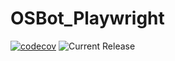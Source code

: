 # OSBot_Playwright
[![codecov](https://codecov.io/gh/owasp-sbot/OSBot-Playwright/graph/badge.svg?token=PLCAZXK4IH)](https://codecov.io/gh/owasp-sbot/OSBot-Playwright)
![Current Release](https://img.shields.io/badge/release-v0.5.5-blue)